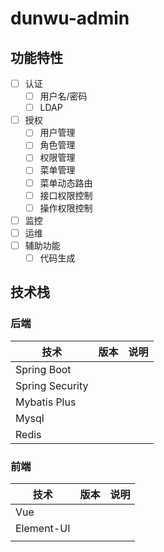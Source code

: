 # dunwu-admin

## 功能特性

- [ ] 认证
  - [ ] 用户名/密码
  - [ ] LDAP
- [ ] 授权
  - [ ] 用户管理
  - [ ] 角色管理
  - [ ] 权限管理
  - [ ] 菜单管理
  - [ ] 菜单动态路由
  - [ ] 接口权限控制
  - [ ] 操作权限控制
- [ ] 监控
- [ ] 运维
- [ ] 辅助功能
  - [ ] 代码生成

## 技术栈

### 后端

| 技术            | 版本 | 说明 |
| --------------- | ---- | ---- |
| Spring Boot     |      |      |
| Spring Security |      |      |
| Mybatis Plus    |      |      |
| Mysql           |      |      |
| Redis           |      |      |

### 前端

| 技术       | 版本 | 说明 |
| ---------- | ---- | ---- |
| Vue        |      |      |
| Element-UI |      |      |
|            |      |      |